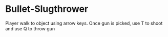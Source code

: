 # Bullet-Slugthrower
Player walk to object using arrow keys. Once gun is picked, use T to shoot and use Q to throw gun
